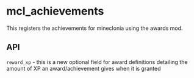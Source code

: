 # mcl_achievements
This registers the achievements for mineclonia using the awards mod.

## API
`reward_xp` - this is a new optional field for award definitions detailing the amount of XP an award/achievement gives when it is granted
